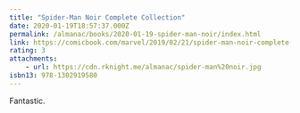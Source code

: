 ```yaml
---
title: "Spider-Man Noir Complete Collection"
date: 2020-01-19T18:57:37.000Z
permalink: /almanac/books/2020-01-19-spider-man-noir/index.html
link: https://comicbook.com/marvel/2019/02/21/spider-man-noir-complete-collection-comicspro-2019/
rating: 3
attachments: 
    - url: https://cdn.rknight.me/almanac/spider-man%20noir.jpg
isbn13: 978-1302919580
---
```


Fantastic.